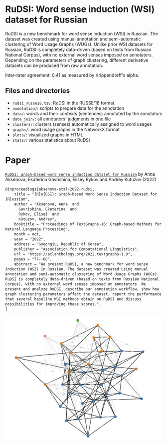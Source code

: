 # RuDSI: Word sense induction (WSI) dataset for Russian

RuDSI is a new benchmark for word sense induction (WSI) in Russian.
The dataset was created using manual annotation and semi-automatic clustering of Word Usage Graphs (WUGs).
Unlike prior WSI datasets for Russian, RuDSI is completely data-driven (based on texts from Russian National Corpus), with no external word senses imposed on annotators.
Depending on the parameters of graph clustering, different derivative datasets can be produced from raw annotation.

Inter-rater agreement: 0.41 as measured by Krippendorff's alpha.

## Files and directories
* `rudsi_russe18.tsv`: RuDSI in the RUSSE'18 format.
* `annotation/`: scripts to prepare data for the annotation
* `data/`: words and their contexts (sentences) annotated by the annotators
* `data_join/`: all annotators' judgments in one file
* `clusters/`: clusters (senses) automatically assigned to word usages
* `graphs/`: word usage graphs in the NetworkX format
* `plots/`: visualized graphs in HTML
* `stats/`: various statistics about RuDSI


# Paper

[`RuDSI: graph-based word sense induction dataset for Russian`](https://aclanthology.org/2022.textgraphs-1.9/) by Anna Aksenova, Ekaterina Gavrishina, Elisey Rykov and Andrey Kutuzov (2022)

```
@inproceedings{aksenova-etal-2022-rudsi,
    title = "{R}u{DSI}: Graph-based Word Sense Induction Dataset for {R}ussian",
    author = "Aksenova, Anna  and
      Gavrishina, Ekaterina  and
      Rykov, Elisei  and
      Kutuzov, Andrey",
    booktitle = "Proceedings of TextGraphs-16: Graph-based Methods for Natural Language Processing",
    month = oct,
    year = "2022",
    address = "Gyeongju, Republic of Korea",
    publisher = "Association for Computational Linguistics",
    url = "https://aclanthology.org/2022.textgraphs-1.9",
    pages = "77--88",
    abstract = "We present RuDSI, a new benchmark for word sense induction (WSI) in Russian. The dataset was created using manual annotation and semi-automatic clustering of Word Usage Graphs (WUGs). RuDSI is completely data-driven (based on texts from Russian National Corpus), with no external word senses imposed on annotators. We present and analyze RuDSI, describe our annotation workflow, show how graph clustering parameters affect the dataset, report the performance that several baseline WSI methods obtain on RuDSI and discuss possibilities for improving these scores.",
}
```


![Word usage graph example](graph_example.png?raw=true "Word usage graph example")

